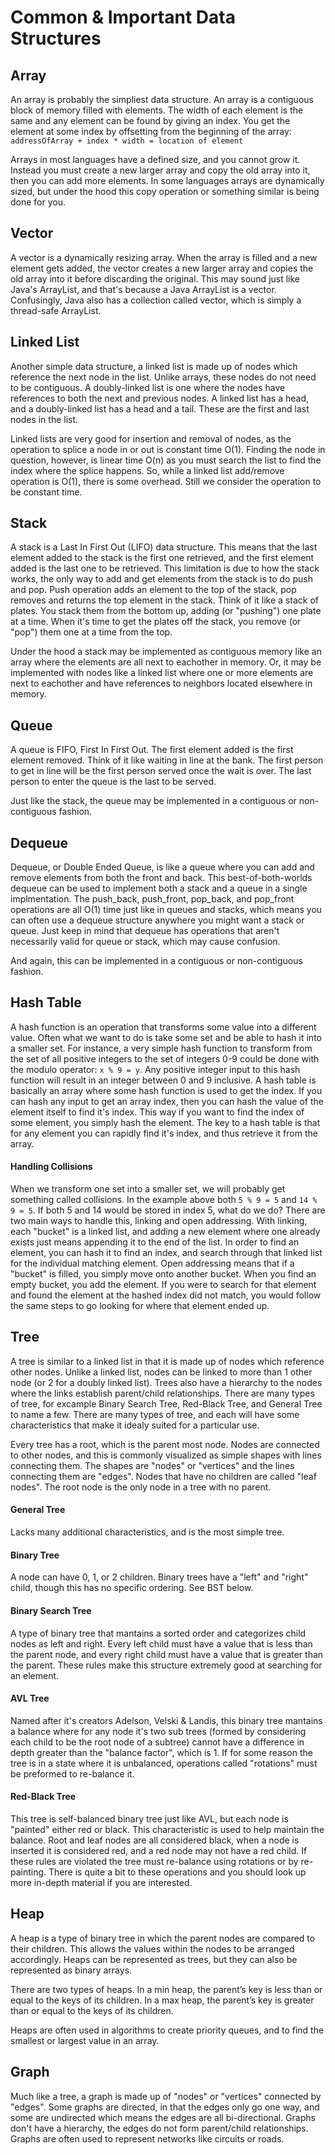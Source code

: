 # Common & Important Data Structures


## Array
An array is probably the simpliest data structure. An array is a contiguous block of memory filled with elements. The width of each element is the same and any element can be found by giving an index. You get the element at some index by offsetting from the beginning of the array: `addressOfArray + index * width = location of element`  
  
Arrays in most languages have a defined size, and you cannot grow it. Instead you must create a new larger array and copy the old array into it, then you can add more elements. In some languages arrays are dynamically sized, but under the hood this copy operation or something similar is being done for you.

## Vector
A vector is a dynamically resizing array. When the array is filled and a new element gets added, the vector creates a new larger array and copies the old array into it before discarding the original. This may sound just like Java's ArrayList, and that's because a Java ArrayList is a vector. Confusingly, Java also has a collection called vector, which is simply a thread-safe ArrayList.

## Linked List
Another simple data structure, a linked list is made up of nodes which reference the next node in the list. Unlike arrays, these nodes do not need to be contiguous. A doubly-linked list is one where the nodes have references to both the next and previous nodes. A linked list has a head, and a doubly-linked list has a head and a tail. These are the first and last nodes in the list.  
  
Linked lists are very good for insertion and removal of nodes, as the operation to splice a node in or out is constant time O(1). Finding the node in question, however, is linear time O(n) as you must search the list to find the index where the splice happens. So, while a linked list add/remove operation is O(1), there is some overhead. Still we consider the operation to be constant time.


## Stack
A stack is a Last In First Out (LIFO) data structure. This means that the last element added to the stack is the first one retrieved, and the first element added is the last one to be retrieved. This limitation is due to how the stack works, the only way to add and get elements from the stack is to do push and pop. Push operation adds an element to the top of the stack, pop removes and returns the top element in the stack. Think of it like a stack of plates. You stack them from the bottom up, adding (or "pushing") one plate at a time. When it's time to get the plates off the stack, you remove (or "pop") them one at a time from the top.  
  
Under the hood a stack may be implemented as contiguous memory like an array where the elements are all next to eachother in memory. Or, it may be implemented with nodes like a linked list where one or more elements are next to eachother and have references to neighbors located elsewhere in memory.


## Queue
A queue is FIFO, First In First Out. The first element added is the first element removed. Think of it like waiting in line at the bank. The first person to get in line will be the first person served once the wait is over. The last person to enter the queue is the last to be served. 

Just like the stack, the queue may be implemented in a contiguous or non-contiguous fashion. 

## Dequeue
Dequeue, or Double Ended Queue, is like a queue where you can add and remove elements from both the front and back. This best-of-both-worlds dequeue can be used to implement both a stack and a queue in a single implmentation. The push_back, push_front, pop_back, and pop_front operations are all O(1) time just like in queues and stacks, which means you can often use a dequeue structure anywhere you might want a stack or queue. Just keep in mind that dequeue has operations that aren't necessarily valid for queue or stack, which may cause confusion.  
  
And again, this can be implemented in a contiguous or non-contiguous fashion. 


## Hash Table
A hash function is an operation that transforms some value into a different value. Often what we want to do is take some set and be able to hash it into a smaller set. For instance, a very simple hash function to transform from the set of all positive integers to the set of integers 0-9 could be done with the modulo operator: `x % 9 = y`. Any positive integer input to this hash function will result in an integer between 0 and 9 inclusive. A hash table is basically an array where some hash function is used to get the index. If you can hash any input to get an array index, then you can hash the value of the element itself to find it's index. This way if you want to find the index of some element, you simply hash the element. The key to a hash table is that for any element you can rapidly find it's index, and thus retrieve it from the array.

#### Handling Collisions
When we transform one set into a smaller set, we will probably get something called collisions. In the example above both `5 % 9 = 5` and `14 % 9 = 5`. If both 5 and 14 would be stored in index 5, what do we do? There are two main ways to handle this, linking and open addressing. With linking, each "bucket" is a linked list, and adding a new element where one already exists just means appending it to the end of the list. In order to find an element, you can hash it to find an index, and search through that linked list for the individual matching element. Open addressing means that if a "bucket" is filled, you simply move onto another bucket. When you find an empty bucket, you add the element. If you were to search for that element and found the element at the hashed index did not match, you would follow the same steps to go looking for where that element ended up.


## Tree
A tree is similar to a linked list in that it is made up of nodes which reference other nodes. Unlike a linked list, nodes can be linked to more than 1 other node (or 2 for a doubly linked list). Trees also have a hierarchy to the nodes where the links establish parent/child relationships. There are many types of tree, for excample Binary Search Tree, Red-Black Tree, and General Tree to name a few. There are many types of tree, and each will have some characteristics that make it idealy suited for a particular use.  
  
Every tree has a root, which is the parent most node. Nodes are connected to other nodes, and this is commonly visualized as simple shapes with lines connecting them. The shapes are "nodes" or "vertices" and the lines connecting them are "edges". Nodes that have no children are called "leaf nodes". The root node is the only node in a tree with no parent.

#### General Tree
Lacks many additional characteristics, and is the most simple tree.
#### Binary Tree 
A node can have 0, 1, or 2 children. Binary trees have a "left" and "right" child, though this has no specific ordering. See BST below. 
#### Binary Search Tree
A type of binary tree that mantains a sorted order and categorizes child nodes as left and right. Every left child must have a value that is less than the parent node, and every right child must have a value that is greater than the parent. These rules make this structure extremely good at searching for an element.
#### AVL Tree
Named after it's creators Adelson, Velski & Landis, this binary tree mantains a balance where for any node it's two sub trees (formed by considering each child to be the root node of a subtree) cannot have a difference in depth greater than the "balance factor", which is 1. If for some reason the tree is in a state where it is unbalanced, operations called "rotations" must be preformed to re-balance it.
#### Red-Black Tree
This tree is self-balanced binary tree just like AVL, but each node is "painted" either red or black. This characteristic is used to help maintain the balance. Root and leaf nodes are all considered black, when a node is inserted it is considered red, and a red node may not have a red child. If these rules are violated the tree must re-balance using rotations or by re-painting. There is quite a bit to these operations and you should look up more in-depth material if you are interested.

## Heap
A heap is a type of binary tree in which the parent nodes are compared to their children. This allows the values within the nodes to be arranged accordingly. Heaps can be represented as trees, but they can also be represented as binary arrays.  
  
There are two types of heaps. In a min heap, the parent’s key is less than or equal to the keys of its children. In a max heap, the parent’s key is greater than or equal to the keys of its children.  
  
Heaps are often used in algorithms to create priority queues, and to find the smallest or largest value in an array.  

## Graph
Much like a tree, a graph is made up of "nodes" or "vertices" connected by "edges". Some graphs are directed, in that the edges only go one way, and some are undirected which means the edges are all bi-directional. Graphs don't have a hierarchy, the edges do not form parent/child relationships. Graphs are often used to represent networks like circuits or roads.


